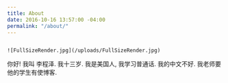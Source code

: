 ```yaml
---
title: About
date: 2016-10-16 13:57:00 -04:00
permalink: "/about/"
---
```


                                                                                                         ![FullSizeRender.jpg](/uploads/FullSizeRender.jpg)
你好! 我叫 李程泽. 我十三岁. 我是美国人, 我学习普通话. 我的中文不好. 我老师要他的学生有使博客.